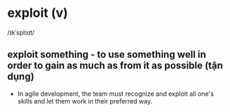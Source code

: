 # exploit (v)

/ɪkˈsplɔɪt/

## exploit something - to use something well in order to gain as much as from it as possible (tận dụng)

- In agile development, the team must recognize and exploit all one's skills and let them work in their preferred way.